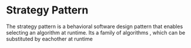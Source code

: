 # Strategy Pattern

The strategy pattern is a behavioral software design pattern that enables selecting an algorithm at runtime. 
Its a family of algorithms , which can be substituted by eachother at runtime
